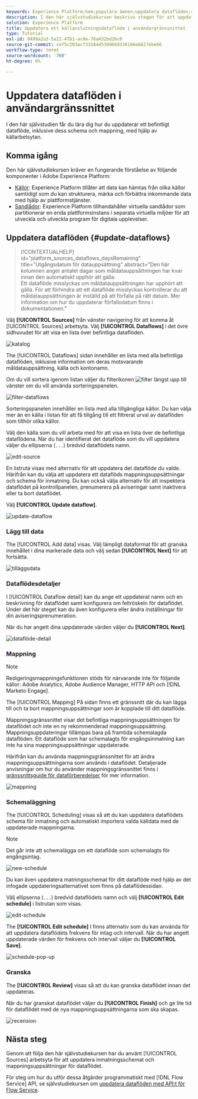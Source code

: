 ```yaml
---
keywords: Experience Platform;hem;populära ämnen;uppdatera dataflöden;redigera schema
description: I den här självstudiekursen beskrivs stegen för att uppdatera ett dataflödesschema, inklusive dess ingångsfrekvens och intervall, med hjälp av arbetsytan Källor.
solution: Experience Platform
title: Uppdatera ett källanslutningsdataflöde i användargränssnittet
type: Tutorial
exl-id: 0499a2a3-5a22-47b1-ac0e-76a432bd26c0
source-git-commit: cef5c203acf3318445399669336166e6627ebe66
workflow-type: tm+mt
source-wordcount: '760'
ht-degree: 0%

---
```


# Uppdatera dataflöden i användargränssnittet

I den här självstudien får du lära dig hur du uppdaterar ett befintligt dataflöde, inklusive dess schema och mappning, med hjälp av källarbetsytan.

## Komma igång

Den här självstudiekursen kräver en fungerande förståelse av följande komponenter i Adobe Experience Platform:

* [Källor](../../home.md): Experience Platform tillåter att data kan hämtas från olika källor samtidigt som du kan strukturera, märka och förbättra inkommande data med hjälp av plattformstjänster.
* [Sandlådor](../../../sandboxes/home.md): Experience Platform tillhandahåller virtuella sandlådor som partitionerar en enda plattformsinstans i separata virtuella miljöer för att utveckla och utveckla program för digitala upplevelser.

## Uppdatera dataflöden {#update-dataflows}

>[!CONTEXTUALHELP]
>id="platform_sources_dataflows_daysRemaining"
>title="Utgångsdatum för datauppsättning"
>abstract="Den här kolumnen anger antalet dagar som måldatauppsättningen har kvar innan den automatiskt upphör att gälla.<br>Ett dataflöde misslyckas om måldatauppsättningen har upphört att gälla. För att förhindra att ett dataflöde misslyckas kontrollerar du att måldatauppsättningen är inställd på att förfalla på rätt datum. Mer information om hur du uppdaterar förfallodatum finns i dokumentationen."

Välj **[!UICONTROL Sources]** från vänster navigering för att komma åt [!UICONTROL Sources] arbetsyta. Välj **[!UICONTROL Dataflows]** i det övre sidhuvudet för att visa en lista över befintliga dataflöden.

![katalog](../../images/tutorials/update-dataflows/catalog.png)

The [!UICONTROL Dataflows] sidan innehåller en lista med alla befintliga dataflöden, inklusive information om deras motsvarande måldatauppsättning, källa och kontonamn.

Om du vill sortera igenom listan väljer du filterikonen ![filter](../../images/tutorials/update/filter.png) längst upp till vänster om du vill använda sorteringspanelen.

![filter-dataflows](../../images/tutorials/update-dataflows/filter-dataflows.png)

Sorteringspanelen innehåller en lista med alla tillgängliga källor. Du kan välja mer än en källa i listan för att få tillgång till ett filtrerat urval av dataflöden som tillhör olika källor.

Välj den källa som du vill arbeta med för att visa en lista över de befintliga dataflödena. När du har identifierat det dataflöde som du vill uppdatera väljer du ellipserna (`...`) bredvid dataflödets namn.

![edit-source](../../images/tutorials/update-dataflows/edit-source.png)

En listruta visas med alternativ för att uppdatera det dataflöde du valde. Härifrån kan du välja att uppdatera ett dataflöds mappningsuppsättningar och schema för inmatning. Du kan också välja alternativ för att inspektera dataflödet på kontrollpanelen, prenumerera på aviseringar samt inaktivera eller ta bort dataflödet.

Välj **[!UICONTROL Update dataflow]**.

![update-dataflow](../../images/tutorials/update-dataflows/update-dataflow.png)

### Lägg till data

The [!UICONTROL Add data] visas. Välj lämpligt dataformat för att granska innehållet i dina markerade data och välj sedan **[!UICONTROL Next]** för att fortsätta.

![tilläggsdata](../../images/tutorials/update-dataflows/add-data.png)

### Dataflödesdetaljer

I [!UICONTROL Dataflow detail] kan du ange ett uppdaterat namn och en beskrivning för dataflödet samt konfigurera om feltröskeln för dataflödet. Under det här steget kan du även konfigurera eller ändra inställningar för din aviseringsprenumeration.

När du har angett dina uppdaterade värden väljer du **[!UICONTROL Next]**.

![dataflöde-detail](../../images/tutorials/update-dataflows/dataflow-detail.png)

### Mappning

>[!NOTE]
>
>Redigeringsmappningsfunktionen stöds för närvarande inte för följande källor: Adobe Analytics, Adobe Audience Manager, HTTP API och [!DNL Marketo Engage].

The [!UICONTROL Mapping] På sidan finns ett gränssnitt där du kan lägga till och ta bort mappningsuppsättningar som är kopplade till ditt dataflöde.

Mappningsgränssnittet visar det befintliga mappningsuppsättningen för dataflödet och inte en ny rekommenderad mappningsuppsättning. Mappningsuppdateringar tillämpas bara på framtida schemalagda dataflöden. Ett dataflöde som har schemalagts för engångsinmatning kan inte ha sina mappningsuppsättningar uppdaterade.

Härifrån kan du använda mappningsgränssnittet för att ändra mappningsuppsättningarna som används i dataflödet. Detaljerade anvisningar om hur du använder mappningsgränssnittet finns i [gränssnittsguide för dataförberedelser](../../../data-prep/ui/mapping.md) för mer information.

![mappning](../../images/tutorials/update-dataflows/mapping.png)

### Schemaläggning

The [!UICONTROL Scheduling] visas så att du kan uppdatera dataflödets schema för inmatning och automatiskt importera valda källdata med de uppdaterade mappningarna.

>[!NOTE]
>
>Det går inte att schemalägga om ett dataflöde som schemalagts för engångsintag.

![new-schedule](../../images/tutorials/update-dataflows/new-schedule.png)

Du kan även uppdatera matningsschemat för ditt dataflöde med hjälp av det infogade uppdateringsalternativet som finns på dataflödessidan.

Välj ellipserna (`...`) bredvid dataflödets namn och välj **[!UICONTROL Edit schedule]** i listrutan som visas.

![edit-schedule](../../images/tutorials/update-dataflows/edit-schedule.png)

The **[!UICONTROL Edit schedule]** I finns alternativ som du kan använda för att uppdatera dataflödets frekvens för intag och intervall. När du har angett uppdaterade värden för frekvens och intervall väljer du **[!UICONTROL Save]**.

![schedule-pop-up](../../images/tutorials/update-dataflows/schedule-pop-up.png)

### Granska

The **[!UICONTROL Review]** visas så att du kan granska dataflödet innan det uppdateras.

När du har granskat dataflödet väljer du **[!UICONTROL Finish]** och ge lite tid för dataflödet med de nya mappningsuppsättningarna som ska skapas.

![recension](../../images/tutorials/update-dataflows/review.png)

## Nästa steg

Genom att följa den här självstudiekursen har du använt [!UICONTROL Sources] arbetsyta för att uppdatera inmatningsschemat och mappningsuppsättningar för dataflödet.

För steg om hur du utför dessa åtgärder programmatiskt med [!DNL Flow Service] API, se självstudiekursen om [uppdatera dataflöden med API:t för Flow Service](../../tutorials/api/update-dataflows.md).

